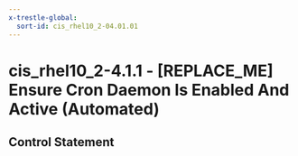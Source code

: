 ```yaml
---
x-trestle-global:
  sort-id: cis_rhel10_2-04.01.01
---
```


# cis_rhel10_2-4.1.1 - \[REPLACE_ME\] Ensure Cron Daemon Is Enabled And Active (Automated)

## Control Statement
